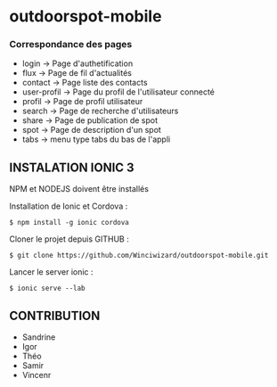 # outdoorspot-mobile

### Correspondance des pages

* login -> Page d'authetification
* flux -> Page de fil d'actualités
* contact -> Page liste des contacts
* user-profil -> Page du profil de l'utilisateur connecté
* profil -> Page de profil utilisateur
* search -> Page de recherche d'utilisateurs
* share -> Page de publication de spot
* spot -> Page de description d'un spot
* tabs -> menu type tabs du bas de l'appli

## INSTALATION IONIC 3

NPM et NODEJS doivent être installés

Installation de Ionic et Cordova : 

`$ npm install -g ionic cordova`

Cloner le projet depuis GITHUB :

`$ git clone https://github.com/Winciwizard/outdoorspot-mobile.git`

Lancer le server ionic :

`$ ionic serve --lab`

## CONTRIBUTION 

* Sandrine
* Igor
* Théo
* Samir
* Vincenr
